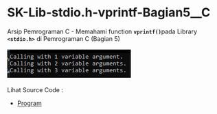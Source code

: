 # SK-Lib-stdio.h-vprintf-Bagian5__C
Arsip Pemrograman C - Memahami function <code><b>vprintf()</b></code>pada Library <code><b>&lt;stdio.h></b></code> di Pemrograman C (Bagian 5)<br><br>
<img src="https://github.com/RizkyKhapidsyah/SK-Lib-stdio.h-vprintf-Bagian5__C/blob/master/SK-Lib-stdio.h-vprintf-Bagian5__C/x64/result/001.PNG"><br><br>
Lihat Source Code : <br>
- <a href="https://github.com/RizkyKhapidsyah/SK-Lib-stdio.h-vprintf-Bagian5__C/blob/master/SK-Lib-stdio.h-vprintf-Bagian5__C/Source.c">Program</a>
